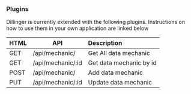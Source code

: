 ### Plugins

Dillinger is currently extended with the following plugins. Instructions on how to use them in your own application are linked below

| HTML | API | Description |
| :-------- | ------------------- | :------------------------- |
| GET | /api/mechanic/ | Get All data mechanic |
| GET | /api/mechanic/:id | Get data mechanic by id |
| POST | /api/mechanic/ | Add data mechanic |
| PUT | /api/mechanic/:id | Update data mechanic |